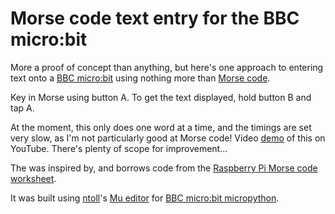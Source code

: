 # Morse code text entry for the BBC micro:bit

More a proof of concept than anything, but here's one approach to entering text onto a [BBC micro:bit](https://www.microbit.co.uk/) using nothing more than [Morse code](https://en.wikipedia.org/wiki/Morse_code).

Key in Morse using button A. To get the text displayed, hold button B and tap A.

At the moment, this only does one word at a time, and the timings are set very slow, as I'm not particularly good at Morse code! Video [demo](https://youtu.be/Kvdbmvlx1Go) of this on YouTube. There's plenty of scope for improvement...

The was inspired by, and borrows code from the [Raspberry Pi Morse code worksheet](https://www.raspberrypi.org/learning/morse-code-virtual-radio/worksheet/).

It was built using [ntoll](https://github.com/ntoll)'s [Mu editor](https://github.com/ntoll/mu) for [BBC micro:bit micropython](https://microbit-micropython.readthedocs.org/en/latest/).


